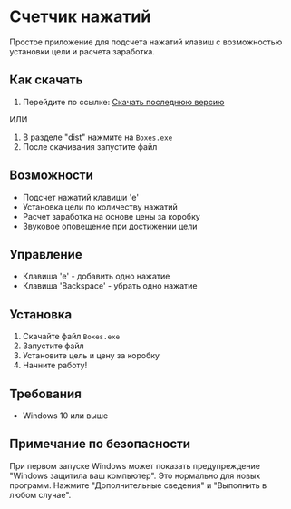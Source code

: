 # Счетчик нажатий

Простое приложение для подсчета нажатий клавиш с возможностью установки цели и расчета заработка.

## Как скачать
1. Перейдите по ссылке: [Скачать последнюю версию](https://github.com/Fel1ksis/ClickCounter/tree/main/dist)

ИЛИ

1. В разделе "dist" нажмите на `Boxes.exe`
3. После скачивания запустите файл

## Возможности
- Подсчет нажатий клавиши 'e'
- Установка цели по количеству нажатий
- Расчет заработка на основе цены за коробку
- Звуковое оповещение при достижении цели

## Управление
- Клавиша 'e' - добавить одно нажатие
- Клавиша 'Backspace' - убрать одно нажатие

## Установка
1. Скачайте файл `Boxes.exe`
2. Запустите файл
3. Установите цель и цену за коробку
4. Начните работу!

## Требования
- Windows 10 или выше

## Примечание по безопасности
При первом запуске Windows может показать предупреждение "Windows защитила ваш компьютер". Это нормально для новых программ. Нажмите "Дополнительные сведения" и "Выполнить в любом случае". 
